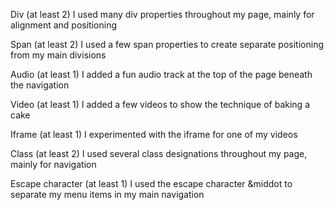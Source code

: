 Div (at least 2) I used many div properties throughout my page, mainly for alignment and positioning

Span (at least 2) I used a few span properties to create separate positioning from my main divisions

Audio (at least 1) I added a fun audio track at the top of the page beneath the navigation

Video (at least 1) I added a few videos to show the technique of baking a cake

Iframe (at least 1) I experimented with the iframe for one of my videos

Class (at least 2) I used several class designations throughout my page, mainly for navigation

Escape character (at least 1) I used the escape character &middot to separate my menu items in my main navigation
